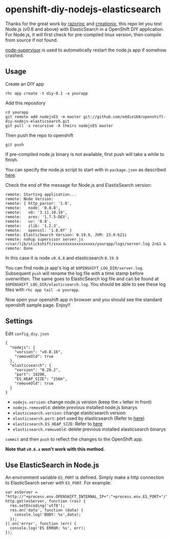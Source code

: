 openshift-diy-nodejs-elasticsearch
==========================

Thanks for the great work by [razorinc](https://github.com/razorinc/elasticsearch-openshift-example) and [creationix](https://github.com/creationix/nvm/), this repo let you test Node.js (v0.8 and above) with ElasticSearch in a OpenShift DIY application. For Node.js, it will first check for pre-compiled linux version, then compile from source if not found.

[node-supervisor](https://github.com/isaacs/node-supervisor) is used to automatically restart the node.js app if somehow crashed.

Usage
-----

Create an DIY app

    rhc app create -t diy-0.1 -a yourapp

Add this repository

    cd yourapp
    git remote add nodejsES -m master git://github.com/eddie168/openshift-diy-nodejs-elasticsearch.git
    git pull -s recursive -X theirs nodejsES master

Then push the repo to openshift

    git push

If pre-compiled node.js binary is not available, first push will take a while to finish.

You can specify the node.js script to start with in `package.json` as described [here](https://openshift.redhat.com/community/kb/kb-e1048-how-can-i-run-my-own-nodejs-script).

Check the end of the message for Node.js and ElastisSearch version:

    remote: Starting application...
    remote: Node Version:
    remote: { http_parser: '1.0',
    remote:   node: '0.8.8',
    remote:   v8: '3.11.10.19',
    remote:   ares: '1.7.5-DEV',
    remote:   uv: '0.8',
    remote:   zlib: '1.2.3',
    remote:   openssl: '1.0.0f' }
    remote: ElasticSearch Version: 0.19.9, JVM: 23.0-b21i
    remote: nohup supervisor server.js >/var/lib/stickshift/xxxxxxxxxxxxxxxxxx/yourapp/logs/server.log 2>&1 &
    remote: Done

In this case it is node `v0.8.8` and elasticsearch `0.19.9`

You can find node.js app's log at `$OPENSHIFT_LOG_DIR/server.log`. Subsequent `push` will rename the log file with a time stamp before overwritten. The same goes to ElasticSearch log file and can be found at `$OPENSHIFT_LOG_DIR/elasticsearch.log`. 
You should be able to see these log files with `rhc app tail -a yourapp`.

Now open your openshift app in browser and you should see the standard openshift sample page. Enjoy!!

Settings
--------

Edit `config_diy.json`

    {
      "nodejs": {
        "version": "v0.8.16",
        "removeOld": true
      },
      "elasticsearch": {
        "version": "0.20.2",
        "port": 19200,
        "ES_HEAP_SIZE": "256m",
        "removeOld": true
      }
    }

- `nodejs.version`: change node.js version (keep the `v` letter in front)
- `nodejs.removeOld`: delete previous installed node.js binarys
- `elasticsearch.version`: change elasticsearch version
- `elasticsearch.port`: port used by elasticsearch (Refer to [here](https://openshift.redhat.com/community/kb/kb-e1038-i-cant-bind-to-a-port))
- `elasticsearch.ES_HEAP_SIZE`: Refer to [here](http://www.elasticsearch.org/guide/reference/setup/installation.html)
- `elasticsearch.removeOld`: delete previous installed elasticsearch binarys

`commit` and then `push` to reflect the changes to the OpenShift app.

**Note that `v0.6.x` won't work with this method.**

Use ElasticSearch in Node.js
----------------------------

An environment variable `ES_PORT` is defined. Simply make a http connection to ElasticSearch server with `ES_PORT`. For example:

    var esServer = "http://"+process.env.OPENSHIFT_INTERNAL_IP+":"+process.env.ES_PORT+"/";
    http.get(esServer, function (res) {
      res.setEncoding('utf8');
      res.on('data', function (data) {
        console.log('BODY: %s',data);
      });
    }).on('error', function (err) {
      console.log('ES ERROR: %s', err);
    });

